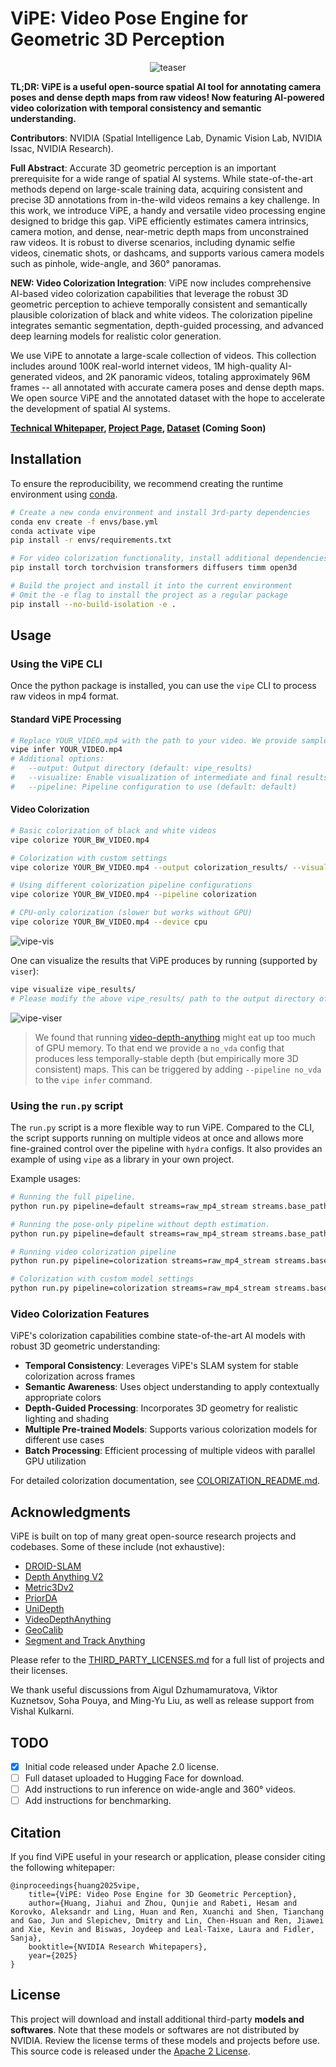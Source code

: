# ViPE: Video Pose Engine for Geometric 3D Perception

<p align="center">
  <img src="assets/teaser.gif" alt="teaser"/>
</p>

**TL;DR: ViPE is a useful open-source spatial AI tool for annotating camera poses and dense depth maps from raw videos! Now featuring AI-powered video colorization with temporal consistency and semantic understanding.**

**Contributors**: NVIDIA (Spatial Intelligence Lab, Dynamic Vision Lab, NVIDIA Issac, NVIDIA Research).

**Full Abstract**: Accurate 3D geometric perception is an important prerequisite for a wide range of spatial AI systems. While state-of-the-art methods depend on large-scale training data, acquiring consistent and precise 3D annotations from in-the-wild videos remains a key challenge. In this work, we introduce ViPE, a handy and versatile video processing engine designed to bridge this gap. ViPE efficiently estimates camera intrinsics, camera motion, and dense, near-metric depth maps from unconstrained raw videos. It is robust to diverse scenarios, including dynamic selfie videos, cinematic shots, or dashcams, and supports various camera models such as pinhole, wide-angle, and 360° panoramas. 

**NEW: Video Colorization Integration**: ViPE now includes comprehensive AI-based video colorization capabilities that leverage the robust 3D geometric perception to achieve temporally consistent and semantically plausible colorization of black and white videos. The colorization pipeline integrates semantic segmentation, depth-guided processing, and advanced deep learning models for realistic color generation.

We use ViPE to annotate a large-scale collection of videos. This collection includes around 100K real-world internet videos, 1M high-quality AI-generated videos, and 2K panoramic videos, totaling approximately 96M frames -- all annotated with accurate camera poses and dense depth maps. We open source ViPE and the annotated dataset with the hope to accelerate the development of spatial AI systems.

**[Technical Whitepaper](https://research.nvidia.com/labs/toronto-ai/vipe/assets/paper.pdf), [Project Page](https://research.nvidia.com/labs/toronto-ai/vipe), [Dataset](https://huggingface.co/) (Coming Soon)**

## Installation

To ensure the reproducibility, we recommend creating the runtime environment using [conda](https://docs.conda.io/projects/conda/en/latest/user-guide/getting-started.html).

```bash
# Create a new conda environment and install 3rd-party dependencies
conda env create -f envs/base.yml
conda activate vipe
pip install -r envs/requirements.txt

# For video colorization functionality, install additional dependencies
pip install torch torchvision transformers diffusers timm open3d

# Build the project and install it into the current environment
# Omit the -e flag to install the project as a regular package
pip install --no-build-isolation -e .
```

## Usage

### Using the ViPE CLI

Once the python package is installed, you can use the `vipe` CLI to process raw videos in mp4 format.

#### Standard ViPE Processing

```bash
# Replace YOUR_VIDEO.mp4 with the path to your video. We provide sample videos in assets/examples.
vipe infer YOUR_VIDEO.mp4
# Additional options:
#   --output: Output directory (default: vipe_results)
#   --visualize: Enable visualization of intermediate and final results (default: false)
#   --pipeline: Pipeline configuration to use (default: default)
```

#### Video Colorization

```bash
# Basic colorization of black and white videos
vipe colorize YOUR_BW_VIDEO.mp4

# Colorization with custom settings
vipe colorize YOUR_BW_VIDEO.mp4 --output colorization_results/ --visualize --device cuda

# Using different colorization pipeline configurations
vipe colorize YOUR_BW_VIDEO.mp4 --pipeline colorization

# CPU-only colorization (slower but works without GPU)
vipe colorize YOUR_BW_VIDEO.mp4 --device cpu
```

![vipe-vis](assets/vipe-vis.gif)

One can visualize the results that ViPE produces by running (supported by `viser`):
```bash
vipe visualize vipe_results/
# Please modify the above vipe_results/ path to the output directory of your choice.
```

![vipe-viser](assets/vipe-viser.gif)

> We found that running [video-depth-anything](https://github.com/DepthAnything/Video-Depth-Anything) might eat up too much of GPU memory. To that end we provide a `no_vda` config that produces less temporally-stable depth (but empirically more 3D consistent) maps. This can be triggered by adding `--pipeline no_vda` to the `vipe infer` command.

### Using the `run.py` script

The `run.py` script is a more flexible way to run ViPE. Compared to the CLI, the script supports running on multiple videos at once and allows more fine-grained control over the pipeline with `hydra` configs. It also provides an example of using `vipe` as a library in your own project.

Example usages:

```bash
# Running the full pipeline.
python run.py pipeline=default streams=raw_mp4_stream streams.base_path=YOUR_VIDEO_OR_DIR_PATH

# Running the pose-only pipeline without depth estimation.
python run.py pipeline=default streams=raw_mp4_stream streams.base_path=YOUR_VIDEO_OR_DIR_PATH pipeline.post.depth_align_model=null

# Running video colorization pipeline
python run.py pipeline=colorization streams=raw_mp4_stream streams.base_path=YOUR_BW_VIDEO_OR_DIR_PATH

# Colorization with custom model settings
python run.py pipeline=colorization streams=raw_mp4_stream streams.base_path=YOUR_BW_VIDEO_OR_DIR_PATH colorization.inference_steps=30 colorization.guidance_scale=8.0
```

### Video Colorization Features

ViPE's colorization capabilities combine state-of-the-art AI models with robust 3D geometric understanding:

- **Temporal Consistency**: Leverages ViPE's SLAM system for stable colorization across frames
- **Semantic Awareness**: Uses object understanding to apply contextually appropriate colors  
- **Depth-Guided Processing**: Incorporates 3D geometry for realistic lighting and shading
- **Multiple Pre-trained Models**: Supports various colorization models for different use cases
- **Batch Processing**: Efficient processing of multiple videos with parallel GPU utilization

For detailed colorization documentation, see [COLORIZATION_README.md](COLORIZATION_README.md).


## Acknowledgments

ViPE is built on top of many great open-source research projects and codebases. Some of these include (not exhaustive):
- [DROID-SLAM](https://github.com/princeton-vl/DROID-SLAM)
- [Depth Anything V2](https://github.com/DepthAnything/Depth-Anything-V2)
- [Metric3Dv2](https://github.com/YvanYin/Metric3D)
- [PriorDA](https://github.com/SpatialVision/Prior-Depth-Anything)
- [UniDepth](https://github.com/lpiccinelli-eth/UniDepth)
- [VideoDepthAnything](https://github.com/DepthAnything/Video-Depth-Anything)
- [GeoCalib](https://github.com/cvg/GeoCalib)
- [Segment and Track Anything](https://github.com/z-x-yang/Segment-and-Track-Anything)

Please refer to the [THIRD_PARTY_LICENSES.md](THIRD_PARTY_LICENSES.md) for a full list of projects and their licenses.

We thank useful discussions from Aigul Dzhumamuratova, Viktor Kuznetsov, Soha Pouya, and Ming-Yu Liu, as well as release support from Vishal Kulkarni.

## TODO

- [x] Initial code released under Apache 2.0 license.
- [ ] Full dataset uploaded to Hugging Face for download.
- [ ] Add instructions to run inference on wide-angle and 360° videos.
- [ ] Add instructions for benchmarking.

## Citation

If you find ViPE useful in your research or application, please consider citing the following whitepaper:

```
@inproceedings{huang2025vipe,
    title={ViPE: Video Pose Engine for 3D Geometric Perception},
    author={Huang, Jiahui and Zhou, Qunjie and Rabeti, Hesam and Korovko, Aleksandr and Ling, Huan and Ren, Xuanchi and Shen, Tianchang and Gao, Jun and Slepichev, Dmitry and Lin, Chen-Hsuan and Ren, Jiawei and Xie, Kevin and Biswas, Joydeep and Leal-Taixe, Laura and Fidler, Sanja},
    booktitle={NVIDIA Research Whitepapers},
    year={2025}
}
```

## License

This project will download and install additional third-party **models and softwares**. Note that these models or softwares are not distributed by NVIDIA. Review the license terms of these models and projects before use. This source code is released under the [Apache 2 License](https://www.apache.org/licenses/LICENSE-2.0).
